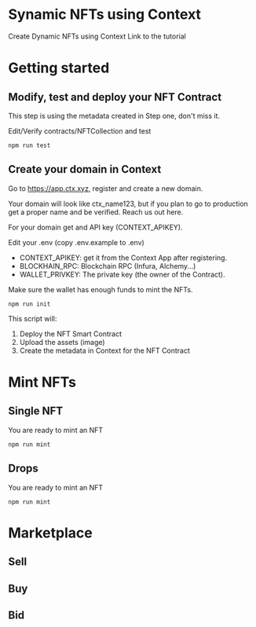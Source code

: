 # Synamic NFTs using Context
Create Dynamic NFTs using Context
Link to the tutorial

# Getting started

## Modify, test and deploy your NFT Contract
This step is using the metadata created in Step one, don't miss it.

Edit/Verify contracts/NFTCollection and test
```shell
npm run test
```

## Create your domain in Context
Go to https://app.ctx.xyz, register and create a new domain.

Your domain will look like ctx_name123, but if you plan to go to production get a proper name and be verified. Reach us out here.

For your domain get and API key (CONTEXT_APIKEY).

Edit your .env (copy .env.example to .env)
- CONTEXT_APIKEY: get it from the Context App after registering.
- BLOCKHAIN_RPC: Blockchain RPC (Infura, Alchemy...)
- WALLET_PRIVKEY: The private key (the owner of the Contract).

Make sure the wallet has enough funds to mint the NFTs.
```shell
npm run init
```

This script will:
1. Deploy the NFT Smart Contract
2. Upload the assets (image)
3. Create the metadata in Context for the NFT Contract

# Mint NFTs

## Single NFT
You are ready to mint an NFT
```shell
npm run mint
```

## Drops
You are ready to mint an NFT
```shell
npm run mint
```

# Marketplace
## Sell
## Buy
## Bid